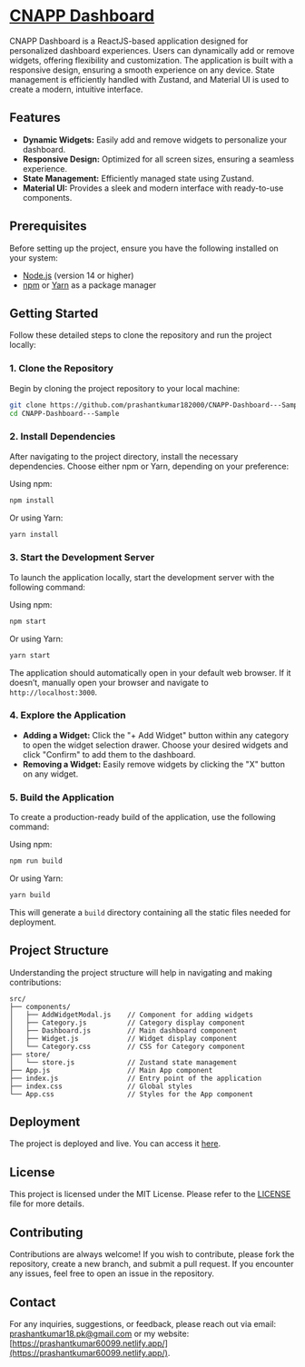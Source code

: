 # [CNAPP Dashboard](https://cnapp-sample.netlify.app/)

CNAPP Dashboard is a ReactJS-based application designed for personalized dashboard experiences. Users can dynamically add or remove widgets, offering flexibility and customization. The application is built with a responsive design, ensuring a smooth experience on any device. State management is efficiently handled with Zustand, and Material UI is used to create a modern, intuitive interface.

## Features

- **Dynamic Widgets:** Easily add and remove widgets to personalize your dashboard.
- **Responsive Design:** Optimized for all screen sizes, ensuring a seamless experience.
- **State Management:** Efficiently managed state using Zustand.
- **Material UI:** Provides a sleek and modern interface with ready-to-use components.

## Prerequisites

Before setting up the project, ensure you have the following installed on your system:

- [Node.js](https://nodejs.org/) (version 14 or higher)
- [npm](https://www.npmjs.com/) or [Yarn](https://yarnpkg.com/) as a package manager

## Getting Started

Follow these detailed steps to clone the repository and run the project locally:

### 1. Clone the Repository

Begin by cloning the project repository to your local machine:

```bash
git clone https://github.com/prashantkumar182000/CNAPP-Dashboard---Sample.git
cd CNAPP-Dashboard---Sample
```

### 2. Install Dependencies

After navigating to the project directory, install the necessary dependencies. Choose either npm or Yarn, depending on your preference:

Using npm:

```bash
npm install
```

Or using Yarn:

```bash
yarn install
```

### 3. Start the Development Server

To launch the application locally, start the development server with the following command:

Using npm:

```bash
npm start
```

Or using Yarn:

```bash
yarn start
```

The application should automatically open in your default web browser. If it doesn’t, manually open your browser and navigate to `http://localhost:3000`.

### 4. Explore the Application

- **Adding a Widget:** Click the "+ Add Widget" button within any category to open the widget selection drawer. Choose your desired widgets and click "Confirm" to add them to the dashboard.
- **Removing a Widget:** Easily remove widgets by clicking the "X" button on any widget.

### 5. Build the Application

To create a production-ready build of the application, use the following command:

Using npm:

```bash
npm run build
```

Or using Yarn:

```bash
yarn build
```

This will generate a `build` directory containing all the static files needed for deployment.

## Project Structure

Understanding the project structure will help in navigating and making contributions:

```
src/
├── components/
│   ├── AddWidgetModal.js    // Component for adding widgets
│   ├── Category.js          // Category display component
│   ├── Dashboard.js         // Main dashboard component
│   ├── Widget.js            // Widget display component
│   └── Category.css         // CSS for Category component
├── store/
│   └── store.js             // Zustand state management
├── App.js                   // Main App component
├── index.js                 // Entry point of the application
├── index.css                // Global styles
└── App.css                  // Styles for the App component
```

## Deployment

The project is deployed and live. You can access it [here](https://cnapp-sample.netlify.app/).

## License

This project is licensed under the MIT License. Please refer to the [LICENSE](LICENSE) file for more details.

## Contributing

Contributions are always welcome! If you wish to contribute, please fork the repository, create a new branch, and submit a pull request. If you encounter any issues, feel free to open an issue in the repository.

## Contact

For any inquiries, suggestions, or feedback, please reach out via email: [prashantkumar18.pk@gmail.com](mailto:prashantkumar18.pk@gmail.com) or my website: [https://prashantkumar60099.netlify.app/](https://prashantkumar60099.netlify.app/).
